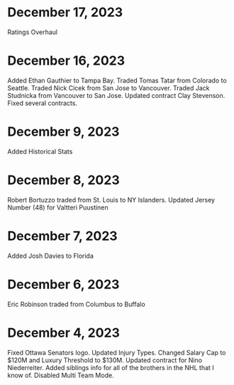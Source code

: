 December 17, 2023
=================
Ratings Overhaul

December 16, 2023
=================
Added Ethan Gauthier to Tampa Bay.
Traded Tomas Tatar from Colorado to Seattle.
Traded Nick Cicek from San Jose to Vancouver.
Traded Jack Studnicka from Vancouver to San Jose.
Updated contract Clay Stevenson.
Fixed several contracts.

December 9, 2023
================
Added Historical Stats

December 8, 2023
================
Robert Bortuzzo traded from St. Louis to NY Islanders. 
Updated Jersey Number (48) for Valtteri Puustinen

December 7, 2023
================
Added Josh Davies to Florida

December 6, 2023
================
Eric Robinson traded from Columbus to Buffalo

December 4, 2023
================
Fixed Ottawa Senators logo. 
Updated Injury Types. 
Changed Salary Cap to $120M and Luxury Threshold to $130M. 
Updated contract for Nino Niederreiter. 
Added siblings info for all of the brothers in the NHL that I know of. 
Disabled Multi Team Mode. 
